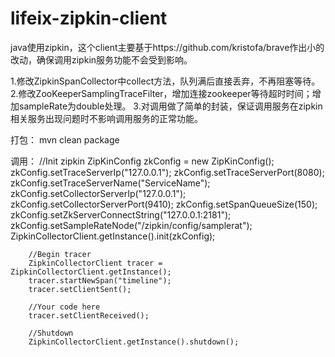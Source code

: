 lifeix-zipkin-client
====================

java使用zipkin，这个client主要基于https://github.com/kristofa/brave作出小的改动，确保调用zipkin服务功能不会受到影响。

1.修改ZipkinSpanCollector中collect方法，队列满后直接丢弃，不再阻塞等待。
2.修改ZooKeeperSamplingTraceFilter，增加连接zookeeper等待超时时间；增加sampleRate为double处理。
3.对调用做了简单的封装，保证调用服务在zipkin相关服务出现问题时不影响调用服务的正常功能。

打包：
    mvn clean package

调用：
    //Init zipkin
		ZipKinConfig zkConfig = new ZipKinConfig();
		zkConfig.setTraceServerIp("127.0.0.1");
		zkConfig.setTraceServerPort(8080);
		zkConfig.setTraceServerName("ServiceName");
		zkConfig.setCollectorServerIp("127.0.0.1");
		zkConfig.setCollectorServerPort(9410);
		zkConfig.setSpanQueueSize(150);
		zkConfig.setZkServerConnectString("127.0.0.1:2181");
		zkConfig.setSampleRateNode("/zipkin/config/samplerat");
		ZipkinCollectorClient.getInstance().init(zkConfig);
		
		//Begin tracer
		ZipkinCollectorClient tracer = ZipkinCollectorClient.getInstance();
		tracer.startNewSpan("timeline");
		tracer.setClientSent();
		
		//Your code here
		tracer.setClientReceived();
		
		//Shutdown
		ZipkinCollectorClient.getInstance().shutdown();
